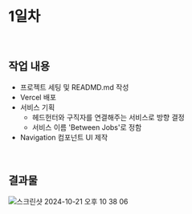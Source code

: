 # 1일차

<br/>

## 작업 내용
- 프로젝트 세팅 및 READMD.md 작성
- Vercel 배포
- 서비스 기획
  - 헤드헌터와 구직자를 연결해주는 서비스로 방향 결정
  - 서비스 이름 'Between Jobs'로 정함
- Navigation 컴포넌트 UI 제작

<br/>

## 결과물

![스크린샷 2024-10-21 오후 10 38 06](https://github.com/user-attachments/assets/43028e63-5f30-4abf-a1f2-136306ed20e5)
